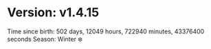 # Version: v1.4.15
Time since birth: 502 days, 12049 hours, 722940 minutes, 43376400 seconds
Season: Winter ❄️
